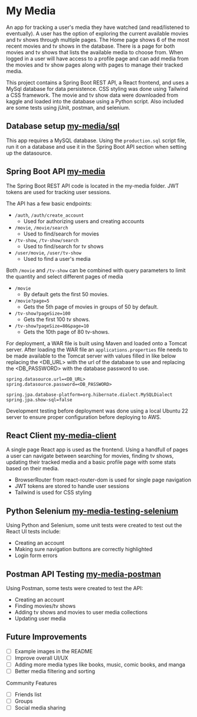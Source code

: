 # My Media
An app for tracking a user's media they have watched (and read/listened to eventually). 
A user has the option of exploring the current available movies and tv shows through multiple pages. The Home page shows 6 of the most recent movies and tv shows in the database. There is a page for both movies and tv shows that lists the available media to choose from. When logged in a user will have access to a profile page and can add media from the movies and tv show pages along with pages to manage their tracked media.

This project contains a Spring Boot REST API, a React frontend, and uses a MySql database for data persistence. CSS styling was done using Tailwind a CSS framework. The movie and tv show data were downloaded from kaggle and loaded into the database using a Python script. Also included are some tests using jUnit, postman, and selenium. 

## Database setup [my-media/sql](/my-media/sql)
This app requires a MySQL database. Using the `production.sql` script file, run it on a database and use it in the Spring Boot API section when setting up the datasource.

## Spring Boot API [my-media](/my-media)
The Spring Boot REST API code is located in the my-media folder. JWT tokens are used for tracking user sessions.

The API has a few basic endpoints:
- `/auth`, `/auth/create_account`
  - Used for authorizing users and creating accounts
- `/movie`, `/movie/search` 
  - Used to find/search for movies
- `/tv-show`, `/tv-show/search`
  - Used to find/search for tv shows
- `/user/movie`, `/user/tv-show`
  - Used to find a user's media

Both `/movie` and `/tv-show` can be combined with query parameters to limit the quantity and select different pages of media
- `/movie` 
  - By default gets the first 50 movies.
- `/movie?page=5`
  - Gets the 5th page of movies in groups of 50 by default.
- `/tv-show?pageSize=100`
  - Gets the first 100 tv shows.
- `/tv-show?pageSize=80&page=10`
  - Gets the 10th page of 80 tv-shows.

For deployment, a WAR file is built using Maven and loaded onto a Tomcat server. After loading the WAR file an `applications.properties` file needs to be made available to the Tomcat server with values filled in like below replacing the <DB_URL> with the url of the database to use and replacing the <DB_PASSWORD> with the database password to use.
```
spring.datasource.url=<DB_URL>
spring.datasource.password=<DB_PASSWORD>

spring.jpa.database-platform=org.hibernate.dialect.MySQLDialect
spring.jpa.show-sql=false
```

Development testing before deployment was done using a local Ubuntu 22 server to ensure proper configuration before deploying to AWS.

## React Client [my-media-client](/my-media-client)
A single page React app is used as the frontend. Using a handfull of pages a user can navigate between searching for movies, finding tv shows, updating their tracked media and a basic profile page with some stats based on their media.
- BrowserRouter from react-router-dom is used for single page navigation
- JWT tokens are stored to handle user sessions
- Tailwind is used for CSS styling

## Python Selenium [my-media-testing-selenium](/my-media-testing-selenium)
Using Python and Selenium, some unit tests were created to test out the React UI tests include:
- Creating an account
- Making sure navigation buttons are correctly highlighted
- Login form errors

## Postman API Testing [my-media-postman](/my-media-postman)
Using Postman, some tests were created to test the API:
- Creating an account
- Finding movies/tv shows
- Adding tv shows and movies to user media collections
- Updating user media

## Future Improvements
- [ ] Example images in the README
- [ ] Improve overall UI/UX
- [ ] Adding more media types like books, music, comic books, and manga
- [ ] Better media filtering and sorting

Community Features
- [ ] Friends list
- [ ] Groups
- [ ] Social media sharing
